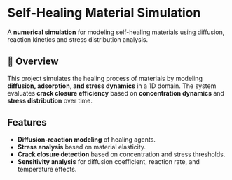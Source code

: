 # Self-Healing Material Simulation  

A **numerical simulation** for modeling self-healing materials using diffusion, reaction kinetics and stress distribution analysis.  

## 📌 Overview  
This project simulates the healing process of materials by modeling **diffusion, adsorption, and stress dynamics** in a 1D domain. The system evaluates **crack closure efficiency** based on **concentration dynamics** and **stress distribution** over time.  

## Features  
- **Diffusion-reaction modeling** of healing agents.  
- **Stress analysis** based on material elasticity.  
- **Crack closure detection** based on concentration and stress thresholds.  
- **Sensitivity analysis** for diffusion coefficient, reaction rate, and temperature effects.  
